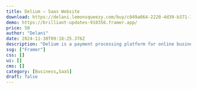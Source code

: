 ```yaml
---
title: Delium — Saas Website
download: https://delani.lemonsqueezy.com/buy/c049a064-2220-4d39-b371-11d625b3ce2f
demo: https://brilliant-updates-910356.framer.app/
price: 50
author: "Delani"
date: 2024-11-30T09:18:25.376Z
description: "Delium is a payment processing platform for online businesses"
ssg: ["Framer"]
css: []
ui: []
cms: []
category: [Business,SaaS]
draft: false
---
```

